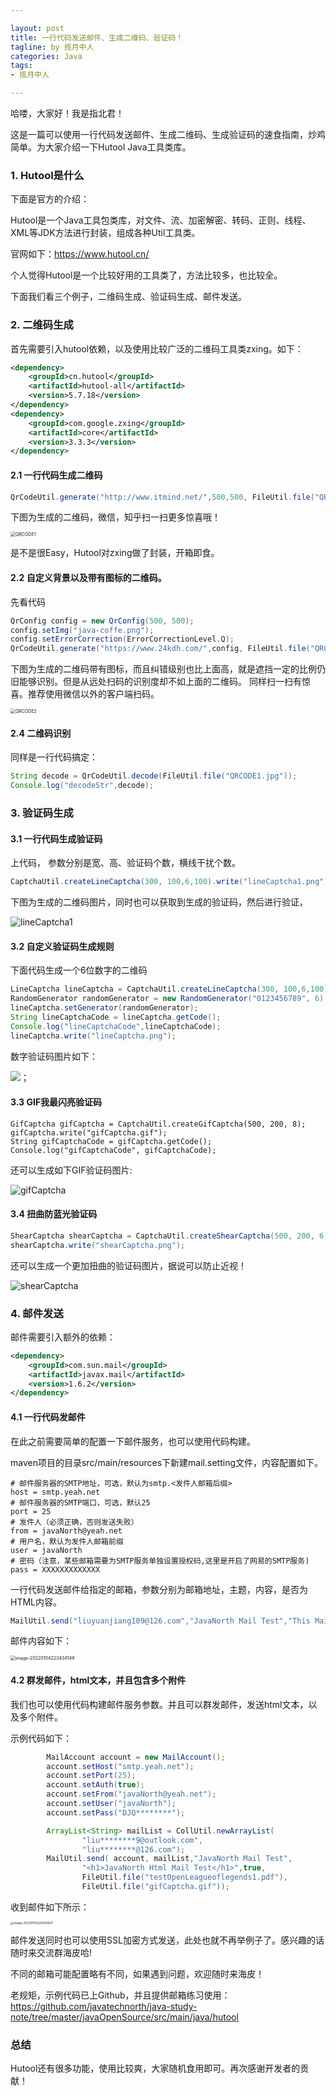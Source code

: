 ```yaml
---

layout: post
title: 一行代码发送邮件、生成二维码、验证码！
tagline: by 揽月中人
categories: Java
tags:
- 揽月中人

---
```


哈喽，大家好！我是指北君！

这是一篇可以使用一行代码发送邮件、生成二维码、生成验证码的速食指南，炒鸡简单。为大家介绍一下Hutool Java工具类库。

<!--more-->

### 1. Hutool是什么

下面是官方的介绍：

Hutool是一个Java工具包类库，对文件、流、加密解密、转码、正则、线程、XML等JDK方法进行封装，组成各种Util工具类。

官网如下：https://www.hutool.cn/

个人觉得Hutool是一个比较好用的工具类了，方法比较多，也比较全。

下面我们看三个例子，二维码生成、验证码生成、邮件发送。

### 2. 二维码生成

首先需要引入hutool依赖，以及使用比较广泛的二维码工具类zxing。如下：

```xml
<dependency>
    <groupId>cn.hutool</groupId>
    <artifactId>hutool-all</artifactId>
    <version>5.7.18</version>
</dependency>
<dependency>    
    <groupId>com.google.zxing</groupId>    
    <artifactId>core</artifactId>    
    <version>3.3.3</version> 
</dependency>
```

#### 2.1 一行代码生成二维码

```java
QrCodeUtil.generate("http://www.itmind.net/",500,500, FileUtil.file("QRCODE1.jpg"));
```

下图为生成的二维码，微信，知乎扫一扫更多惊喜哦！

<img src="https://www.javanorth.cn/assets/images/2022/lyj/QRCODE1.jpg" alt="QRCODE1" style="zoom:50%;" />

是不是很Easy，Hutool对zxing做了封装，开箱即食。



#### 2.2 自定义背景以及带有图标的二维码。

先看代码

```java
QrConfig config = new QrConfig(500, 500);
config.setImg("java-coffe.png");
config.setErrorCorrection(ErrorCorrectionLevel.Q);
QrCodeUtil.generate("https://www.24kdh.com/",config, FileUtil.file("QRCODE2.jpg"));
```

下图为生成的二维码带有图标，而且纠错级别也比上面高，就是遮挡一定的比例仍旧能够识别。但是从远处扫码的识别度却不如上面的二维码。 同样扫一扫有惊喜。推荐使用微信以外的客户端扫码。

<img src="https://www.javanorth.cn/assets/images/2022/lyj/QRCODE2.jpg" alt="QRCODE2" style="zoom:50%;" />

#### 2.4 二维码识别

同样是一行代码搞定：

```java
String decode = QrCodeUtil.decode(FileUtil.file("QRCODE1.jpg"));
Console.log("decodeStr",decode);
```



### 3. 验证码生成

#### 3.1 一行代码生成验证码

上代码， 参数分别是宽、高、验证码个数，横线干扰个数。

```java
CaptchaUtil.createLineCaptcha(300, 100,6,100).write("lineCaptcha1.png");
```

下图为生成的二维码图片，同时也可以获取到生成的验证码，然后进行验证，

![lineCaptcha1](https://www.javanorth.cn/assets/images/2022/lyj/lineCaptcha1.png)



#### 3.2 自定义验证码生成规则

下面代码生成一个6位数字的二维码

```java
LineCaptcha lineCaptcha = CaptchaUtil.createLineCaptcha(300, 100,6,100);
RandomGenerator randomGenerator = new RandomGenerator("0123456789", 6);
lineCaptcha.setGenerator(randomGenerator);
String lineCaptchaCode = lineCaptcha.getCode();
Console.log("lineCaptchaCode",lineCaptchaCode);
lineCaptcha.write("lineCaptcha.png");
```

数字验证码图片如下：

![；](https://www.javanorth.cn/assets/images/2022/lyj/lineCaptcha.png)



#### 3.3 GIF我最闪亮验证码

```
GifCaptcha gifCaptcha = CaptchaUtil.createGifCaptcha(500, 200, 8);
gifCaptcha.write("gifCaptcha.gif");
String gifCaptchaCode = gifCaptcha.getCode();
Console.log("gifCaptchaCode", gifCaptchaCode);
```

还可以生成如下GIF验证码图片:

![gifCaptcha](https://www.javanorth.cn/assets/images/2022/lyj/gifCaptcha.gif)

#### 3.4 扭曲防蓝光验证码

```java
ShearCaptcha shearCaptcha = CaptchaUtil.createShearCaptcha(500, 200, 6, 20);
shearCaptcha.write("shearCaptcha.png");
```

还可以生成一个更加扭曲的验证码图片，据说可以防止近视！

![shearCaptcha](https://www.javanorth.cn/assets/images/2022/lyj/shearCaptcha.png)





### 4. 邮件发送

邮件需要引入额外的依赖：

```xml
<dependency>
    <groupId>com.sun.mail</groupId>
    <artifactId>javax.mail</artifactId>
    <version>1.6.2</version>
</dependency>
```

#### 4.1 一行代码发邮件

在此之前需要简单的配置一下邮件服务，也可以使用代码构建。

maven项目的目录src/main/resources下新建mail.setting文件，内容配置如下。

```properties
# 邮件服务器的SMTP地址，可选，默认为smtp.<发件人邮箱后缀>
host = smtp.yeah.net
# 邮件服务器的SMTP端口，可选，默认25
port = 25
# 发件人（必须正确，否则发送失败）
from = javaNorth@yeah.net
# 用户名，默认为发件人邮箱前缀
user = javaNorth
# 密码（注意，某些邮箱需要为SMTP服务单独设置授权码,这里是开启了网易的SMTP服务)
pass = XXXXXXXXXXXXX
```



一行代码发送邮件给指定的邮箱，参数分别为邮箱地址，主题，内容，是否为HTML内容。

```java
MailUtil.send("liuyuanjiang109@126.com","JavaNorth Mail Test","This Mail from java North",false);
```

邮件内容如下：

<img src="E:\javaNorth\javanorth\assets\images\2021\lyj\image-20220104223434149.png" alt="image-20220104223434149" style="zoom:50%;" />



#### 4.2 群发邮件，html文本，并且包含多个附件

我们也可以使用代码构建邮件服务参数。并且可以群发邮件，发送html文本，以及多个附件。

示例代码如下：

```java
        MailAccount account = new MailAccount();
        account.setHost("smtp.yeah.net");
        account.setPort(25);
        account.setAuth(true);
        account.setFrom("javaNorth@yeah.net");
        account.setUser("javaNorth");
        account.setPass("DJQ********");

        ArrayList<String> mailList = CollUtil.newArrayList(
                "liu********9@outlook.com",
                "liu********@126.com");
        MailUtil.send( account, mailList,"JavaNorth Mail Test",
                "<h1>JavaNorth Html Mail Test</h1>",true, 
                FileUtil.file("testOpenLeagueoflegends1.pdf"),
                FileUtil.file("gifCaptcha.gif"));
```



收到邮件如下所示：

<img src="https://www.javanorth.cn/assets/images/2022/lyj/01HUTOOLmail2.png" alt="image-20220104224543607" style="zoom:33%;" />



邮件发送同时也可以使用SSL加密方式发送，此处也就不再举例子了。感兴趣的话随时来交流群海皮哈!

不同的邮箱可能配置略有不同，如果遇到问题，欢迎随时来海皮！

老规矩，示例代码已上Github，并且提供邮箱练习使用：https://github.com/javatechnorth/java-study-note/tree/master/javaOpenSource/src/main/java/hutool

### 总结

Hutool还有很多功能，使用比较爽，大家随机食用即可。再次感谢开发者的贡献！

